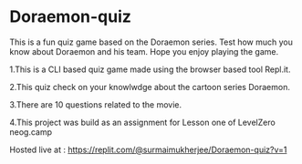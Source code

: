 # Doraemon-quiz
This is a fun quiz game based on the Doraemon series. Test how much you know about Doraemon and his team. Hope you enjoy playing the game.

1.This is a CLI based quiz game made using the browser based tool Repl.it.

2.This quiz check on your knowlwdge about the cartoon series Doraemon.

3.There are 10 questions related to the movie.

4.This project was build as an assignment for Lesson one of LevelZero neog.camp

Hosted live at : https://replit.com/@surmaimukherjee/Doraemon-quiz?v=1
